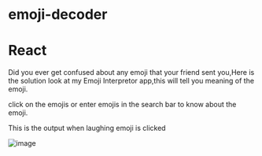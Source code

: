 # emoji-decoder


# React

Did you ever get confused about any emoji that your friend sent you,Here is the solution look at my Emoji Interpretor app,this will tell you meaning of the emoji.

click on the emojis or enter emojis in the search bar to know about the emoji.<br />

This is the output when laughing emoji is clicked


![image](https://user-images.githubusercontent.com/67045730/190405368-67f52928-93ab-4e3a-8965-e074077e4931.png)

